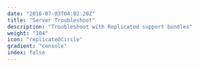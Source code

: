```yaml
---
date: "2016-07-03T04:02:20Z"
title: "Server Troubleshoot"
description: "Troubleshoot with Replicated support bundles"
weight: "104"
icon: "replicatedCircle"
gradient: "console"
index: false
---
```

